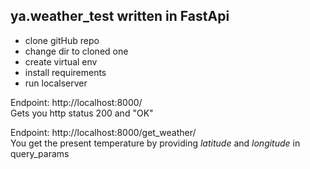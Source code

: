 ## ya.weather_test written in FastApi

- clone gitHub repo
- change dir to cloned one
- create virtual env
- install requirements
- run localserver

Endpoint: http://localhost:8000/  
Gets you http status 200 and "OK"

Endpoint: http://localhost:8000/get_weather/  
You get the present temperature by providing *latitude* and *longitude* in query_params
